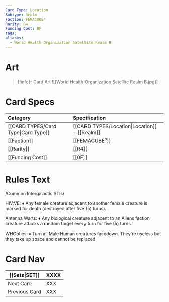 ```yaml
---
Card Type: Location
Subtype: Realm
Faction: FEMACUBE³
Rarity: R4
Funding Cost: 0F
tags: 
aliases:
  - World Health Organization Satellite Realm B
---
```

# Art

> [!info]- Card Art
> ![[World Health Organization Satellite Realm B.jpg]]

# Card Specs

| Category | Specification| 
| :--- | :--- |
| [[CARD TYPES/Card Type\|Card Type]] | [[CARD TYPES/Location\|Location]] - [[Realm]] |  
| [[Faction]] | [[FEMACUBE³]] |  
| [[Rarity]] | [[R4]] |  
| [[Funding Cost]] | [[0F]] | 

# Rules Text  

/Common Intergalactic STIs/ 

HIV:VE: 
♦ Any female creature adjacent to another female creature is marked for death (destroyed after five (5) turns).

Antenna Warts: 
♦ Any biological creature adjacent to an Aliens faction creature attacks a random target every turn for five (5) turns.

WHOoties: 
♦ Turn all Male Human creatures facedown. They're useless but they take up space and cannot be replaced


# Card Nav

| [[Sets\|SET]]           | XXXX |
| ------------- | ------------------------------ |
| Next Card     | XXX |
| Previous Card | XXX |



